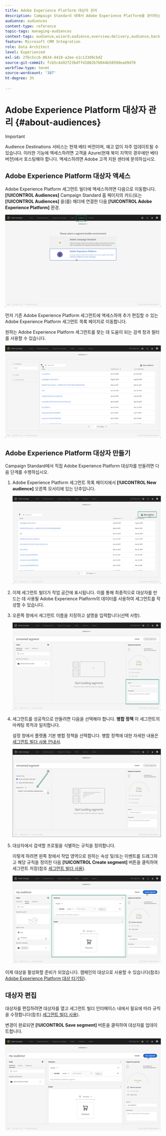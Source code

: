 ```yaml
---
title: Adobe Experience Platform 대상자 관리
description: Campaign Standard 내에서 Adobe Experience Platform을 관리하는 방법을 알아봅니다.
audience: audiences
content-type: reference
topic-tags: managing-audiences
context-tags: audience,wizard;audience,overview;delivery,audience,back
feature: Microsoft CRM Integration
role: Data Architect
level: Experienced
exl-id: 2f6c5cc6-0634-4418-a2ee-e1c133d9cbd2
source-git-commit: fcb5c4a92f23bdffd1082b7b044b5859dead9d70
workflow-type: tm+mt
source-wordcount: '387'
ht-degree: 3%

---
```


# Adobe Experience Platform 대상자 관리 {#about-audiences}

>[!IMPORTANT]
>
>Audience Destinations 서비스는 현재 베타 버전이며, 예고 없이 자주 업데이트될 수 있습니다. 이러한 기능에 액세스하려면 고객을 Azure(현재 북미 지역의 경우에만 베타 버전)에서 호스팅해야 합니다. 액세스하려면 Adobe 고객 지원 센터에 문의하십시오.

## Adobe Experience Platform 대상자 액세스

Adobe Experience Platform 세그먼트 빌더에 액세스하려면 다음으로 이동합니다. **[!UICONTROL Audiences]** Campaign Standard 홈 페이지의 카드(또는 **[!UICONTROL Audiences]** 을(를) 헤더에 연결한 다음 **[!UICONTROL Adobe Experience Platform]** 환경.

![](assets/aep_audiences_access.png)

먼저 기존 Adobe Experience Platform 세그먼트에 액세스하여 추가 편집할 수 있는 Adobe Experience Platform 세그먼트 목록 페이지로 이동합니다.

원하는 Adobe Experience Platform 세그먼트를 찾는 데 도움이 되는 검색 창과 필터를 사용할 수 있습니다.

![](assets/aep_audiences_list.png)

## Adobe Experience Platform 대상자 만들기

Campaign Standard에서 직접 Adobe Experience Platform 대상자를 만들려면 다음 단계를 수행하십시오.

1. Adobe Experience Platform 세그먼트 목록 페이지에서 **[!UICONTROL New audience]** 오른쪽 모서리에 있는 단추입니다.

   ![](assets/aep_audiences_creation_create.png)

1. 이제 세그먼트 빌더가 작업 공간에 표시됩니다. 이를 통해 최종적으로 대상자를 만드는 데 사용될 Adobe Experience Platform의 데이터를 사용하여 세그먼트를 작성할 수 있습니다.

1. 오른쪽 창에서 세그먼트 이름을 지정하고 설명을 입력합니다(선택 사항).

   ![](assets/aep_audiences_creation_edit_name.png)

1. 세그먼트를 성공적으로 만들려면 다음을 선택해야 합니다. **병합 정책** 이 세그먼트의 마케팅 목적과 일치합니다.

   설정 창에서 플랫폼 기본 병합 정책을 선택합니다. 병합 정책에 대한 자세한 내용은 [세그먼트 빌더 사용 안내서](https://experienceleague.adobe.com/docs/experience-platform/segmentation/ui/overview.html).

   ![](assets/aep_audiences_mergepolicy.png)

1. 대상자에서 검색할 프로필을 식별하는 규칙을 정의합니다.

   이렇게 하려면 왼쪽 창에서 작업 영역으로 원하는 속성 및/또는 이벤트를 드래그하고 해당 규칙을 정의한 다음 **[!UICONTROL Create segment]** 버튼을 클릭하여 세그먼트 저장(참조 [세그먼트 빌더 사용](../../integrating/using/aep-using-segment-builder.md)).

   ![](assets/aep_audiences_creation_query.png)

이제 대상을 활성화할 준비가 되었습니다. 캠페인의 대상으로 사용할 수 있습니다(참조) [Adobe Experience Platform 대상 타기팅](../../integrating/using/aep-targeting-audiences.md)).

## 대상자 편집

대상자를 편집하려면 대상자를 열고 세그먼트 빌더 인터페이스 내에서 필요에 따라 규칙을 수정합니다(참조) [세그먼트 빌더 사용](../../integrating/using/aep-using-segment-builder.md)).

변경이 완료되면 **[!UICONTROL Save segment]** 버튼을 클릭하여 대상자를 업데이트합니다.

![](assets/aep_audiences_editing.png)
